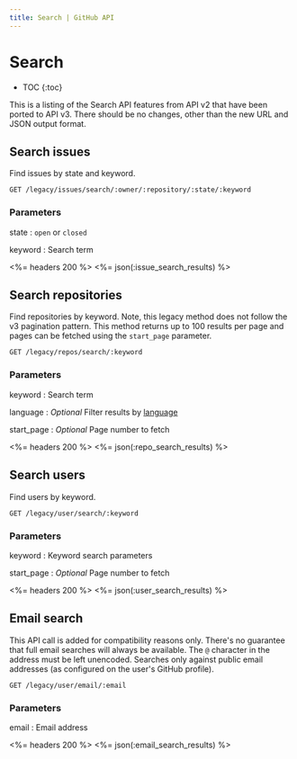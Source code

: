 ```yaml
---
title: Search | GitHub API
---
```


# Search

* TOC
{:toc}

This is a listing of the Search API features from API v2 that have been ported to API
v3. There should be no changes, other than the new URL and JSON output format.

## Search issues

Find issues by state and keyword.

    GET /legacy/issues/search/:owner/:repository/:state/:keyword

### Parameters

state
: `open` or `closed`

keyword
: Search term

<%= headers 200 %>
<%= json(:issue_search_results) %>

## Search repositories

Find repositories by keyword. Note, this legacy method does not follow the
v3 pagination pattern. This method returns up to 100 results per page and
pages can be fetched using the `start_page` parameter.

    GET /legacy/repos/search/:keyword

### Parameters

keyword
: Search term

language
: _Optional_ Filter results by [language](https://github.com/languages)

start_page
: _Optional_ Page number to fetch

<%= headers 200 %>
<%= json(:repo_search_results) %>

## Search users

Find users by keyword.

    GET /legacy/user/search/:keyword

### Parameters

keyword
: Keyword search parameters

start_page
: _Optional_ Page number to fetch

<%= headers 200 %>
<%= json(:user_search_results) %>

## Email search

This API call is added for compatibility reasons only. There's no guarantee
that full email searches will always be available. The `@` character in the
address must be left unencoded. Searches only against public email addresses
(as configured on the user's GitHub profile).

    GET /legacy/user/email/:email

### Parameters

email
: Email address

<%= headers 200 %>
<%= json(:email_search_results) %>
